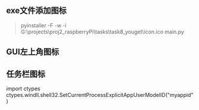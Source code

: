 
## exe文件添加图标

>pyinstaller -F -w -i G:\projects\proj2_raspberryPi\tasks\task8_youget\icon.ico  main.py

## GUI左上角图标



## 任务栏图标
import ctypes    
ctypes.windll.shell32.SetCurrentProcessExplicitAppUserModelID("myappid")  

